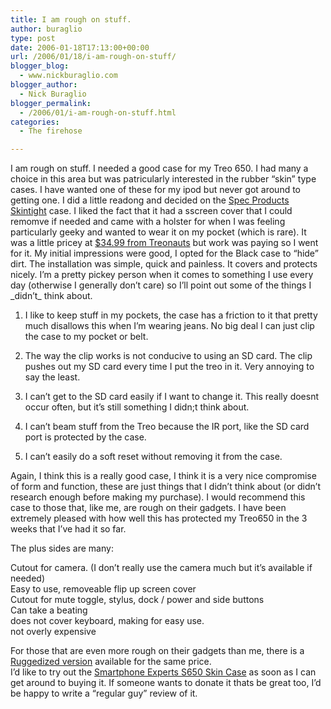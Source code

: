 ```yaml
---
title: I am rough on stuff.
author: buraglio
type: post
date: 2006-01-18T17:13:00+00:00
url: /2006/01/18/i-am-rough-on-stuff/
blogger_blog:
  - www.nickburaglio.com
blogger_author:
  - Nick Buraglio
blogger_permalink:
  - /2006/01/i-am-rough-on-stuff.html
categories:
  - The firehose

---
```

<div>
</div>

I am rough on stuff. I needed a good case for my Treo 650. I had many a choice in this area but was patricularly interested in the rubber &#8220;skin&#8221; type cases. I have wanted one of these for my ipod but never got around to getting one. I did a little readong and decided on the [Spec Products][1] [Skintight][2] case. I liked the fact that it had a sscreen cover that I could remomve if needed and came with a holster for when I was feeling particularly geeky and wanted to wear it on my pocket (which is rare). It was a little pricey at [$34.99 from Treonauts][3] but work was paying so I went for it. My initial impressions were good, I opted for the Black case to &#8220;hide&#8221; dirt. The installation was simple, quick and painless. It covers and protects nicely. I&#8217;m a pretty pickey person when it comes to something I use every day (otherwise I generally don&#8217;t care) so I&#8217;ll point out some of the things I \_didn&#8217;t\_ think about.

1. I like to keep stuff in my pockets, the case has a friction to it that pretty much disallows this when I&#8217;m wearing jeans. No big deal I can just clip the case to my pocket or belt.

2. The way the clip works is not conducive to using an SD card. The clip pushes out my SD card every time I put the treo in it. Very annoying to say the least.

3. I can&#8217;t get to the SD card easily if I want to change it. This really doesnt occur often, but it&#8217;s still something I didn;t think about.

4. I can&#8217;t beam stuff from the Treo because the IR port, like the SD card port is protected by the case.

5. I can&#8217;t easily do a soft reset without removing it from the case.

Again, I think this is a really good case, I think it is a very nice compromise of form and function, these are just things that I didn&#8217;t think about (or didn&#8217;t research enough before making my purchase). I would recommend this case to those that, like me, are rough on their gadgets. I have been extremely pleased with how well this has protected my Treo650 in the 3 weeks that I&#8217;ve had it so far.

The plus sides are many:

Cutout for camera. (I don&#8217;t really use the camera much but it&#8217;s available if needed)  
Easy to use, removeable flip up screen cover  
Cutout for mute toggle, stylus, dock / power and side buttons  
Can take a beating  
does not cover keyboard, making for easy use.  
not overly expensive

For those that are even more rough on their gadgets than me, there is a [Ruggedized version][4] available for the same price.  
I&#8217;d like to try out the [Smartphone Experts S650 Skin Case][5] as soon as I can get around to buying it. If someone wants to donate it thats be great too, I&#8217;d be happy to write a &#8220;regular guy&#8221; review of it.

<div>
</div>

 [1]: http://www.speckproducts.com/
 [2]: http://www.speckproducts.com/treo650.html
 [3]: http://shop.treonauts.com/content/accessories/4-54--295.htm
 [4]: http://www.speckproducts.com/treo650ts.html
 [5]: http://shop.treonauts.com/content/accessories/4-54--137.htm